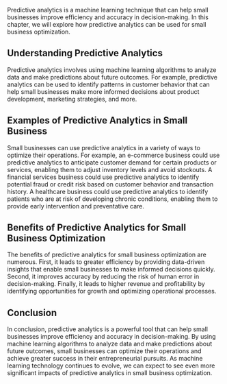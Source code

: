 
Predictive analytics is a machine learning technique that can help small businesses improve efficiency and accuracy in decision-making. In this chapter, we will explore how predictive analytics can be used for small business optimization.

Understanding Predictive Analytics
----------------------------------

Predictive analytics involves using machine learning algorithms to analyze data and make predictions about future outcomes. For example, predictive analytics can be used to identify patterns in customer behavior that can help small businesses make more informed decisions about product development, marketing strategies, and more.

Examples of Predictive Analytics in Small Business
--------------------------------------------------

Small businesses can use predictive analytics in a variety of ways to optimize their operations. For example, an e-commerce business could use predictive analytics to anticipate customer demand for certain products or services, enabling them to adjust inventory levels and avoid stockouts. A financial services business could use predictive analytics to identify potential fraud or credit risk based on customer behavior and transaction history. A healthcare business could use predictive analytics to identify patients who are at risk of developing chronic conditions, enabling them to provide early intervention and preventative care.

Benefits of Predictive Analytics for Small Business Optimization
----------------------------------------------------------------

The benefits of predictive analytics for small business optimization are numerous. First, it leads to greater efficiency by providing data-driven insights that enable small businesses to make informed decisions quickly. Second, it improves accuracy by reducing the risk of human error in decision-making. Finally, it leads to higher revenue and profitability by identifying opportunities for growth and optimizing operational processes.

Conclusion
----------

In conclusion, predictive analytics is a powerful tool that can help small businesses improve efficiency and accuracy in decision-making. By using machine learning algorithms to analyze data and make predictions about future outcomes, small businesses can optimize their operations and achieve greater success in their entrepreneurial pursuits. As machine learning technology continues to evolve, we can expect to see even more significant impacts of predictive analytics in small business optimization.
